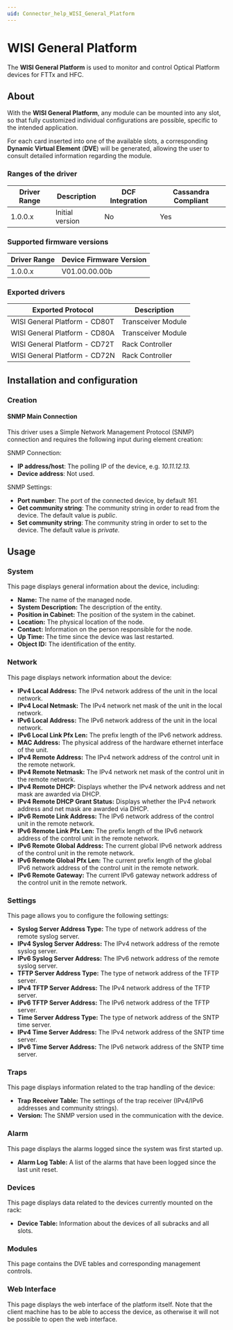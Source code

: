 ```yaml
---
uid: Connector_help_WISI_General_Platform
---
```


# WISI General Platform

The **WISI General Platform** is used to monitor and control Optical Platform devices for FTTx and HFC.

## About

With the **WISI General Platform**, any module can be mounted into any slot, so that fully customized individual configurations are possible, specific to the intended application.

For each card inserted into one of the available slots, a corresponding **Dynamic Virtual Element** (**DVE**) will be generated, allowing the user to consult detailed information regarding the module.

### Ranges of the driver

| **Driver Range** | **Description** | **DCF Integration** | **Cassandra Compliant** |
|------------------|-----------------|---------------------|-------------------------|
| 1.0.0.x          | Initial version | No                  | Yes                     |

### Supported firmware versions

| **Driver Range** | **Device Firmware Version** |
|------------------|-----------------------------|
| 1.0.0.x          | V01.00.00.00b               |

### Exported drivers

| **Exported Protocol**         | **Description**    |
|-------------------------------|--------------------|
| WISI General Platform - CD80T | Transceiver Module |
| WISI General Platform - CD80A | Transceiver Module |
| WISI General Platform - CD72T | Rack Controller    |
| WISI General Platform - CD72N | Rack Controller    |

## Installation and configuration

### Creation

#### SNMP Main Connection

This driver uses a Simple Network Management Protocol (SNMP) connection and requires the following input during element creation:

SNMP Connection:

- **IP address/host**: The polling IP of the device, e.g. *10.11.12.13.*
- **Device address**: Not used.

SNMP Settings:

- **Port number**: The port of the connected device, by default *161.*
- **Get community string**: The community string in order to read from the device. The default value is *public*.
- **Set community string**: The community string in order to set to the device. The default value is *private.*

## Usage

### System

This page displays general information about the device, including:

- **Name:** The name of the managed node.
- **System Description:** The description of the entity.
- **Position in Cabinet:** The position of the system in the cabinet.
- **Location:** The physical location of the node.
- **Contact:** Information on the person responsible for the node.
- **Up Time:** The time since the device was last restarted.
- **Object ID:** The identification of the entity.

### Network

This page displays network information about the device:

- **IPv4 Local Address:** The IPv4 network address of the unit in the local network.
- **IPv4 Local Netmask:** The IPv4 network net mask of the unit in the local network.
- **IPv6 Local Address:** The IPv6 network address of the unit in the local network.
- **IPv6 Local Link Pfx Len:** The prefix length of the IPv6 network address.
- **MAC Address:** The physical address of the hardware ethernet interface of the unit.
- **IPv4 Remote Address:** The IPv4 network address of the control unit in the remote network.
- **IPv4 Remote Netmask:** The IPv4 network net mask of the control unit in the remote network.
- **IPv4 Remote DHCP:** Displays whether the IPv4 network address and net mask are awarded via DHCP.
- **IPv4 Remote DHCP Grant Status:** Displays whether the IPv4 network address and net mask are awarded via DHCP.
- **IPv6 Remote Link Address:** The IPv6 network address of the control unit in the remote network.
- **IPv6 Remote Link Pfx Len:** The prefix length of the IPv6 network address of the control unit in the remote network.
- **IPv6 Remote Global Address:** The current global IPv6 network address of the control unit in the remote network.
- **IPv6 Remote Global Pfx Len:** The current prefix length of the global IPv6 network address of the control unit in the remote network.
- **IPv6 Remote Gateway:** The current IPv6 gateway network address of the control unit in the remote network.

### Settings

This page allows you to configure the following settings:

- **Syslog Server Address Type:** The type of network address of the remote syslog server.
- **IPv4 Syslog Server Address:** The IPv4 network address of the remote syslog server.
- **IPv6 Syslog Server Address:** The IPv6 network address of the remote syslog server.
- **TFTP Server Address Type:** The type of network address of the TFTP server.
- **IPv4 TFTP Server Address:** The IPv4 network address of the TFTP server.
- **IPv6 TFTP Server Address:** The IPv6 network address of the TFTP server.
- **Time Server Address Type:** The type of network address of the SNTP time server.
- **IPv4 Time Server Address:** The IPv4 network address of the SNTP time server.
- **IPv6 Time Server Address:** The IPv6 network address of the SNTP time server.

### Traps

This page displays information related to the trap handling of the device:

- **Trap Receiver Table:** The settings of the trap receiver (IPv4/IPv6 addresses and community strings).
- **Version:** The SNMP version used in the communication with the device.

### Alarm

This page displays the alarms logged since the system was first started up.

- **Alarm Log Table:** A list of the alarms that have been logged since the last unit reset.

### Devices

This page displays data related to the devices currently mounted on the rack:

- **Device Table:** Information about the devices of all subracks and all slots.

### Modules

This page contains the DVE tables and corresponding management controls.

### Web Interface

This page displays the web interface of the platform itself. Note that the client machine has to be able to access the device, as otherwise it will not be possible to open the web interface.
